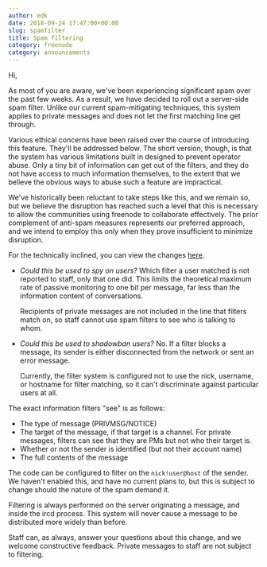 ```yaml
---
author: edk
date: 2018-09-24 17:47:00+00:00
slug: spamfilter
title: Spam filtering
category: freenode
category: announcements
---
```


Hi,

As most of you are aware, we've been experiencing significant spam over the
past few weeks. As a result, we have decided to roll out a server-side spam
filter. Unlike our current spam-mitigating techniques, this system applies to
private messages and does not let the first matching line get through.

Various ethical concerns have been raised over the course of introducing this
feature. They'll be addressed below. The short version, though, is that the
system has various limitations built in designed to prevent operator abuse.
Only a tiny bit of information can get out of the filters, and they do not have
access to much information themselves, to the extent that we believe the
obvious ways to abuse such a feature are impractical.

We've historically been reluctant to take steps like this, and we remain so,
but we believe the disruption has reached such a level that this is necessary
to allow the communities using freenode to collaborate effectively. The prior
complement of anti-spam measures represents our preferred approach, and we
intend to employ this only when they prove insufficient to minimize disruption.

For the technically inclined, you can view the changes
[here](https://github.com/freenode/ircd-seven/compare/000aa02980b812a18652fc2cc21041eb7adc980b...6ffdaf49400643a922fc9086f7a645ddd07013a6).


- _Could this be used to spy on users?_ Which filter a user matched is not
  reported to staff, only that one did. This limits the theoretical maximum
  rate of passive monitoring to one bit per message, far less than the
  information content of conversations.

    Recipients of private messages are not included in the line that filters
    match on, so staff cannot use spam filters to see who is talking to whom.

- _Could this be used to shadowban users?_ No. If a filter blocks a message,
  its sender is either disconnected from the network or sent an error message.

    Currently, the filter system is configured not to use the nick, username, or
    hostname for filter matching, so it can't discriminate against particular
    users at all.


The exact information filters "see" is as follows:

- The type of message (PRIVMSG/NOTICE)
- The target of the message, if that target is a channel. For private
  messages, filters can see that they are PMs but not who their target is.
- Whether or not the sender is identified (but not their account name)
- The full contents of the message

The code can be configured to filter on the `nick!user@host` of the sender. We
haven't enabled this, and have no current plans to, but this is subject to
change should the nature of the spam demand it.

Filtering is always performed on the server originating a message, and inside
the ircd process. This system will never cause a message to be distributed
more widely than before.

Staff can, as always, answer your questions about this change, and we welcome
constructive feedback. Private messages to staff are not subject to filtering.
